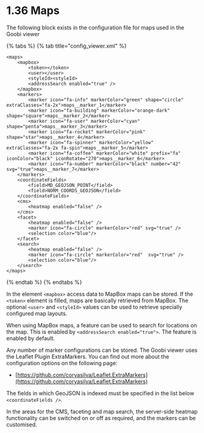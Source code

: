 # 1.36 Maps

The following block exists in the configuration file for maps used in the Goobi viewer

{% tabs %}
{% tab title="config_viewer.xml" %}
```markup
<maps>
    <mapbox>
        <token></token>
        <user></user>
        <styleId><styleId>
        <addressSearch enabled="true" />
    </mapbox>
    <markers>
        <marker icon="fa-info" markerColor="green" shape="circle" extraClasses="fa-2x">maps__marker_1</marker>
        <marker icon="fa-building" markerColor="orange-dark" shape="square">maps__marker_2</marker>
        <marker icon="fa-user" markerColor="cyan"  shape="penta">maps__marker_3</marker>
        <marker icon="fa-rocket" markerColor="pink"  shape="star">maps__marker_4</marker>
        <marker icon="fa-spinner" markerColor="yellow" extraClasses="fa-2x fa-spin">maps__marker_5</marker>
        <marker icon="fa-coffee" markerColor="white" prefix="fa" iconColor="black" iconRotate="270">maps__marker_6</marker>
        <marker icon="fa-number" markerColor="black" number="42" svg="true">maps__marker_7</marker>
    </markers>
    <coordinateFields>
        <field>MD_GEOJSON_POINT</field>
        <field>NORM_COORDS_GEOJSON</field>
    </coordinateFields>
    <cms>
        <heatmap enabled="false" />
    </cms>
    <facet>
        <heatmap enabled="false" />
        <marker icon="fa-circle" markerColor="red" svg="true" />
        <selection color="blue"/>
    </facet>
    <search>
        <heatmap enabled="false" />
        <marker icon="fa-circle" markerColor="red"  svg="true" />
        <selection color="blue"/>
    </search>
</maps>
```
{% endtab %}
{% endtabs %}

In the element `<mapbox>` access data to MapBox maps can be stored. If the `<token>` element is filled, maps are basically retrieved from MapBox. The optional `<user>` and `<styleId>` values can be used to retrieve specially configured map layouts.&#x20;

When using MapBox maps, a feature can be used to search for locations on the map. This is enabled by `<addressSearch enabled="true">`. The feature is enabled by default.

Any number of marker configurations can be stored. The Goobi viewer uses the Leaflet Plugin ExtraMarkers. You can find out more about the configuration options on the following page:&#x20;

* [https://github.com/coryasilva/Leaflet.ExtraMarkers](https://github.com/coryasilva/Leaflet.ExtraMarkers)

The fields in which GeoJSON is indexed must be specified in the list below `<coordinateFields />`.

In the areas for the CMS, faceting and map search, the server-side heatmap functionality can be switched on or off as required, and the markers can be customised.
